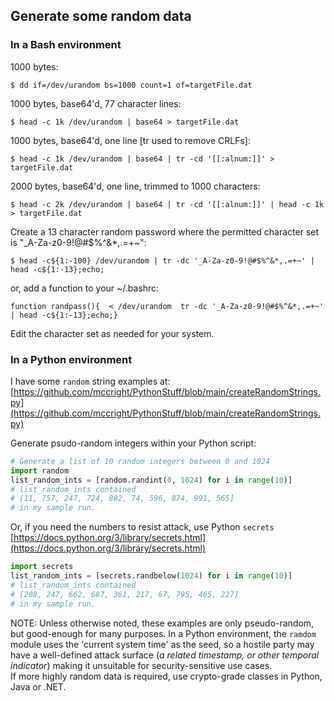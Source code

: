 ## Generate some random data  

### In a Bash environment  
1000 bytes:
```  
$ dd if=/dev/urandom bs=1000 count=1 of=targetFile.dat  
```  
  
1000 bytes, base64'd, 77 character lines:
```  
$ head -c 1k /dev/urandom | base64 > targetFile.dat  
```  
  
1000 bytes, base64'd, one line [tr used to remove CRLFs]:
```  
$ head -c 1k /dev/urandom | base64 | tr -cd '[[:alnum:]]' > targetFile.dat  
```  
  
2000 bytes, base64'd, one line, trimmed to 1000 characters:
```  
$ head -c 2k /dev/urandom | base64 | tr -cd '[[:alnum:]]' | head -c 1k > targetFile.dat  
```  

Create a 13 character random password where the permitted character set is "_A-Za-z0-9!@#$%^&*,.=+~":  
```  
$ head -c${1:-100} /dev/urandom | tr -dc '_A-Za-z0-9!@#$%^&*,.=+~' | head -c${1:-13};echo;  
```  
or, add a function to your ~/.bashrc:
```  
function randpass(){  < /dev/urandom  tr -dc '_A-Za-z0-9!@#$%^&*,.=+~' | head -c${1:-13};echo;}  
```  

Edit the character set as needed for your system.  

### In a Python environment  
I have some ```random``` string examples at: [https://github.com/mccright/PythonStuff/blob/main/createRandomStrings.py](https://github.com/mccright/PythonStuff/blob/main/createRandomStrings.py)  

Generate psudo-random integers within your Python script:   
```python
# Generate a list of 10 random integers between 0 and 1024
import random
list_random_ints = [random.randint(0, 1024) for i in range(10)]
# list_random_ints contained 
# [11, 757, 247, 724, 882, 74, 596, 874, 991, 565]
# in my sample run.
```
Or, if you need the numbers to resist attack, use Python ```secrets``` [https://docs.python.org/3/library/secrets.html](https://docs.python.org/3/library/secrets.html)  
```python
import secrets
list_random_ints = [secrets.randbelow(1024) for i in range(10)]
# list_random_ints contained 
# [208, 247, 662, 687, 361, 217, 67, 795, 465, 227]
# in my sample run.
```
  
NOTE: Unless otherwise noted, these examples are only pseudo-random, but good-enough for many purposes.  In a Python environment, the ```ramdom``` module uses the 'current system time' as the seed, so a hostile party may have a well-defined attack surface (*a related timestamp, or other temporal indicator*) making it unsuitable for security-sensitive use cases.  
If more highly random data is required, use crypto-grade classes in Python, Java or .NET.
